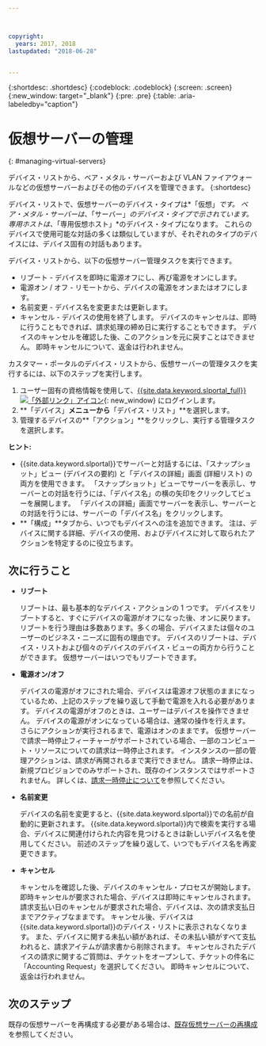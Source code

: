 ```yaml
---



copyright:
  years: 2017, 2018
lastupdated: "2018-06-28"


---
```


{:shortdesc: .shortdesc}
{:codeblock: .codeblock}
{:screen: .screen}
{:new_window: target="_blank"}
{:pre: .pre}
{:table: .aria-labeledby="caption"}


# 仮想サーバーの管理
{: #managing-virtual-servers}

デバイス・リストから、ベア・メタル・サーバーおよび VLAN ファイアウォールなどの仮想サーバーおよびその他のデバイスを管理できます。
{:shortdesc}

デバイス・リストで、仮想サーバーのデバイス・タイプは*「仮想」*です。 ベア・メタル・サーバーは、*「サーバー」*のデバイス・タイプで示されています。 専用ホストは、*「専用仮想ホスト」*のデバイス・タイプになります。 これらのデバイスで使用可能な対話の多くは類似していますが、それぞれのタイプのデバイスには、デバイス固有の対話もあります。

デバイス・リストから、以下の仮想サーバー管理タスクを実行できます。
* リブート -  デバイスを即時に電源オフにし、再び電源をオンにします。
* 電源オン / オフ - リモートから、デバイスの電源をオンまたはオフにします。
* 名前変更 - デバイス名を変更または更新します。
* キャンセル - デバイスの使用を終了します。 デバイスのキャンセルは、即時に行うこともできれば、請求処理の締め日に実行することもできます。 デバイスのキャンセルを確認した後、このアクションを元に戻すことはできません。 即時キャンセルについて、返金は行われません。

カスタマー・ポータルのデバイス・リストから、仮想サーバーの管理タスクを実行するには、以下のステップを実行します。  
1. ユーザー固有の資格情報を使用して、[{{site.data.keyword.slportal_full}} ![「外部リンク」アイコン](../icons/launch-glyph.svg "「外部リンク」アイコン")](https://control.softlayer.com/){: new_window} にログインします。 
2. **「デバイス」**メニューから**「デバイス・リスト」**を選択します。
3. 管理するデバイスの**「アクション」**をクリックし、実行する管理タスクを選択します。

**ヒント:** 
* {{site.data.keyword.slportal}}でサーバーと対話するには、「スナップショット」ビュー (デバイスの要約) と「デバイスの詳細」画面 (詳細リスト) の両方を使用できます。 「スナップショット」ビューでサーバーを表示し、サーバーとの対話を行うには、「デバイス名」の横の矢印をクリックしてビューを展開します。 「デバイスの詳細」画面でサーバーを表示し、サーバーとの対話を行うには、サーバーの「デバイス名」をクリックします。
* **「構成」**タブから、いつでもデバイスへの注を追加できます。 注は、デバイスに関する詳細、デバイスの使用、およびデバイスに対して取られたアクションを特定するのに役立ちます。

## 次に行うこと
* **リブート**

    リブートは、最も基本的なデバイス・アクションの 1 つです。 デバイスをリブートすると、すぐにデバイスの電源がオフになった後、オンに戻ります。リブートを行う理由は多数あります。多くの場合、デバイスまたは個々のユーザーのビジネス・ニーズに固有の理由です。 デバイスのリブートは、デバイス・リストおよび個々のデバイスのデバイス・ビューの両方から行うことができます。 仮想サーバーはいつでもリブートできます。  

* **電源オン/オフ**

    デバイスの電源がオフにされた場合、デバイスは電源オフ状態のままになっているため、上記のステップを繰り返して手動で電源を入れる必要があります。 デバイスの電源がオフのときは、ユーザーはデバイスを操作できません。 デバイスの電源がオンになっている場合は、通常の操作を行えます。 さらにアクションが実行されるまで、電源はオンのままです。 仮想サーバーで請求一時停止フィーチャーがサポートされている場合、一部のコンピュート・リソースについての請求は一時停止されます。 インスタンスの一部の管理アクションは、請求が再開されるまで実行できません。 請求一時停止は、新規プロビジョンでのみサポートされ、既存のインスタンスではサポートされません。 詳しくは、[請求一時停止について](vsi_about_suspend.html)を参照してください。

* **名前変更**

  デバイスの名前を変更すると、{{site.data.keyword.slportal}}での名前が自動的に更新されます。 {{site.data.keyword.slportal}}内で検索を実行する場合、デバイスに関連付けられた内容を見つけるときは新しいデバイス名を使用してください。 前述のステップを繰り返して、いつでもデバイス名を再変更できます。

* **キャンセル**

  キャンセルを確認した後、デバイスのキャンセル・プロセスが開始します。 即時キャンセルが要求された場合、デバイスは即時にキャンセルされます。 請求支払い日のキャンセルが要求された場合、デバイスは、次の請求支払日までアクティブなままです。 キャンセル後、デバイスは{{site.data.keyword.slportal}}のデバイス・リストに表示されなくなります。 また、デバイスに関する未払い額があれば、その未払い額がすべて支払われると、請求アイテムが請求書から削除されます。 キャンセルされたデバイスの請求に関するご質問は、チケットをオープンして、チケットの件名に「Accounting Request」を選択してください。 即時キャンセルについて、返金は行われません。
  
## 次のステップ
既存の仮想サーバーを再構成する必要がある場合は、[既存仮想サーバーの再構成](../vsi/vsi_reconfigure.html)を参照してください。

